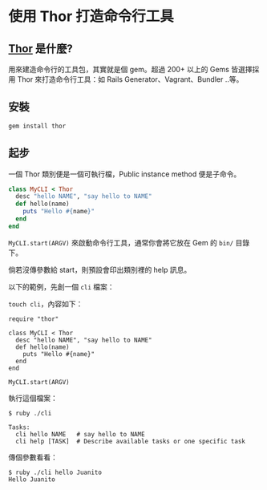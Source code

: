 # 使用 Thor 打造命令行工具

## [Thor][thor] 是什麼?

用來建造命令行的工具包，其實就是個 gem。超過 200+ 以上的 Gems 皆選擇採用 Thor 來打造命令行工具：如 Rails Generator、Vagrant、Bundler ..等。

## 安裝

```ruby
gem install thor
```

## 起步

一個 Thor 類別便是一個可執行檔，Public instance method 便是子命令。

```ruby
class MyCLI < Thor
  desc "hello NAME", "say hello to NAME"
  def hello(name)
    puts "Hello #{name}"
  end
end
```

`MyCLI.start(ARGV)` 來啟動命令行工具，通常你會將它放在 Gem 的 `bin/` 目錄下。

倘若沒傳參數給 start，則預設會印出類別裡的 help 訊息。

以下的範例，先創一個 `cli` 檔案：

`touch cli`，內容如下：

```
require "thor"

class MyCLI < Thor
  desc "hello NAME", "say hello to NAME"
  def hello(name)
    puts "Hello #{name}"
  end
end

MyCLI.start(ARGV)
```

執行這個檔案：

```
$ ruby ./cli

Tasks:
  cli hello NAME   # say hello to NAME
  cli help [TASK]  # Describe available tasks or one specific task
```

傳個參數看看：

```
$ ruby ./cli hello Juanito
Hello Juanito
```


[thor]: http://whatisthor.com
